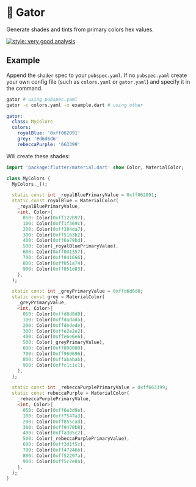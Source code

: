 # 🎨 Gator

Generate shades and tints from primary colors hex values.

[![style: very good analysis][vga_badge]][very_good_analysis]

[vga_badge]: https://img.shields.io/badge/style-very_good_analysis-B22C89.svg
[very_good_analysis]: https://pub.dev/packages/very_good_analysis

## Example

Append the `shader` spec to your `pubspec.yaml`. If no `pubspec.yaml` create your own config file
(such as `colors.yaml` or `gator.yaml`) and specify it in the command.

```sh
gator # using pubspec.yaml
gator -c colors.yaml -o example.dart # using other
```

```yaml
gator:
  class: MyColors
  colors:
    royalBlue: '0xff062091'
    grey: '#d6d6d6'
    rebeccaPurple: '663399'
```

Will create these shades:

```dart
import 'package:flutter/material.dart' show Color, MaterialColor;

class MyColors {
  MyColors._();

  static const int _royalBluePrimaryValue = 0xff062091;
  static const royalBlue = MaterialColor(
    _royalBluePrimaryValue,
    <int, Color>{
      050: Color(0xff122b97),
      100: Color(0xff1f369c),
      200: Color(0xff384da7),
      300: Color(0xff5163b2),
      400: Color(0xff6a79bd),
      500: Color(_royalBluePrimaryValue),
      600: Color(0xff041357),
      700: Color(0xff041666),
      800: Color(0xff051a74),
      900: Color(0xff051d83),
    },
  );

  static const int _greyPrimaryValue = 0xffd6d6d6;
  static const grey = MaterialColor(
    _greyPrimaryValue,
    <int, Color>{
      050: Color(0xffd8d8d8),
      100: Color(0xffdadada),
      200: Color(0xffdedede),
      300: Color(0xffe2e2e2),
      400: Color(0xffe6e6e6),
      500: Color(_greyPrimaryValue),
      600: Color(0xff808080),
      700: Color(0xff969696),
      800: Color(0xffababab),
      900: Color(0xffc1c1c1),
    },
  );

  static const int _rebeccaPurplePrimaryValue = 0xff663399;
  static const rebeccaPurple = MaterialColor(
    _rebeccaPurplePrimaryValue,
    <int, Color>{
      050: Color(0xff6e3d9e),
      100: Color(0xff7547a3),
      200: Color(0xff855cad),
      300: Color(0xff9470b8),
      400: Color(0xffa385c2),
      500: Color(_rebeccaPurplePrimaryValue),
      600: Color(0xff3d1f5c),
      700: Color(0xff47246b),
      800: Color(0xff52297a),
      900: Color(0xff5c2e8a),
    },
  );
}
```
